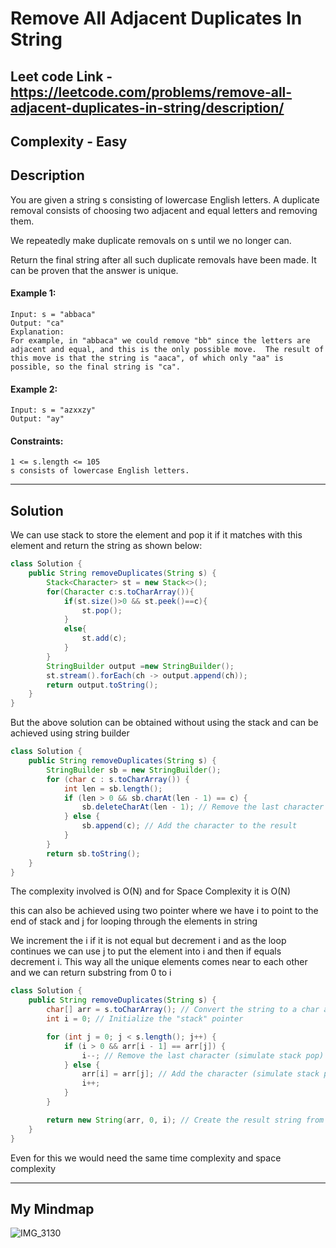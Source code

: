 # Remove All Adjacent Duplicates In String

## Leet code Link - https://leetcode.com/problems/remove-all-adjacent-duplicates-in-string/description/

## Complexity - Easy

## Description

You are given a string s consisting of lowercase English letters. A duplicate removal consists of choosing two adjacent and equal letters and removing them.

We repeatedly make duplicate removals on s until we no longer can.

Return the final string after all such duplicate removals have been made. It can be proven that the answer is unique.

 #### Example 1:
```plaintext
Input: s = "abbaca"
Output: "ca"
Explanation: 
For example, in "abbaca" we could remove "bb" since the letters are adjacent and equal, and this is the only possible move.  The result of this move is that the string is "aaca", of which only "aa" is possible, so the final string is "ca".
```
#### Example 2:
```plaintext
Input: s = "azxxzy"
Output: "ay"
 ```

#### Constraints:
```plaintext
1 <= s.length <= 105
s consists of lowercase English letters.
```

---
## Solution
We can use stack to store the element and pop it if it matches with this element and return the string as shown below:
```java
class Solution {
    public String removeDuplicates(String s) {
        Stack<Character> st = new Stack<>();
        for(Character c:s.toCharArray()){
            if(st.size()>0 && st.peek()==c){
                st.pop();
            }
            else{
                st.add(c);
            }
        }
        StringBuilder output =new StringBuilder();
        st.stream().forEach(ch -> output.append(ch));
        return output.toString();
    }
}
```
But the above solution can be obtained without using the stack and can be achieved using string builder
```java
class Solution {
    public String removeDuplicates(String s) {
        StringBuilder sb = new StringBuilder();
        for (char c : s.toCharArray()) {
            int len = sb.length();
            if (len > 0 && sb.charAt(len - 1) == c) {
                sb.deleteCharAt(len - 1); // Remove the last character if it matches
            } else {
                sb.append(c); // Add the character to the result
            }
        }
        return sb.toString();
    }
}
```
The complexity involved is O(N) and for Space Complexity it is O(N)

this can also be achieved using two pointer where we have i to point to the end of stack and j for looping through the elements in string

We increment the i if it is not equal but decrement i and as the loop continues we can use j to put the element into i and then if equals decrement i. This way all the unique elements comes near to each other and we can return substring from 0 to i

```java
class Solution {
    public String removeDuplicates(String s) {
        char[] arr = s.toCharArray(); // Convert the string to a char array
        int i = 0; // Initialize the "stack" pointer

        for (int j = 0; j < s.length(); j++) {
            if (i > 0 && arr[i - 1] == arr[j]) {
                i--; // Remove the last character (simulate stack pop)
            } else {
                arr[i] = arr[j]; // Add the character (simulate stack push)
                i++;
            }
        }

        return new String(arr, 0, i); // Create the result string from the valid portion of the array
    }
}

```

Even for this we would need the same time complexity and space complexity


---
## My Mindmap

![IMG_3130](https://github.com/user-attachments/assets/1132301c-289c-4764-8d99-5988d550f327)

